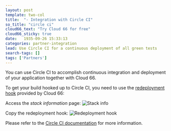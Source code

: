 ```yaml
---
layout: post
template: two-col
title:  "- Integration with Circle CI"
so_title: "circle ci"
cloud66_text: "Try Cloud 66 for free"
cloud66_sticky: true
date:   1935-09-26 15:33:13
categories: partner-integration
lead: Use Circle CI for a continuous deployment of all green tests
search-tags: []
tags: ['Partners']
---
```


You can use Circle CI to accomplish continuous integration and deployment of your application together with Cloud 66.

To get your build hooked up to Circle CI, you need to use the [redeployment hook](/stack-features/redeployment-hook.html) provided by Cloud 66:

Access the _stack information_ page:
![Stack info](http://cdn.cloud66.com/images/help/stack_information.png)

Copy the redeployment hook:
![Redeployment hook](http://cdn.cloud66.com/images/help/stack_info_overlay.png)

Please refer to the [Circle CI documentation](https://circleci.com/docs/configuration) for more information.